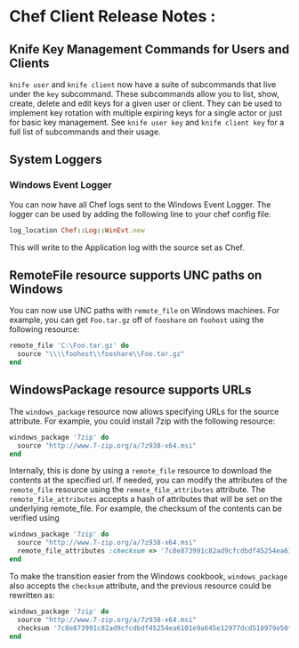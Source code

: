 # Chef Client Release Notes <unreleased>:

## Knife Key Management Commands for Users and Clients

`knife user` and `knife client` now have a suite of subcommands that live under
the `key` subcommand. These subcommands allow you to list, show, create, delete
and edit keys for a given user or client. They can be used to implement
key rotation with multiple expiring keys for a single actor or just
for basic key management. See `knife user key` and `knife client key`
for a full list of subcommands and their usage.

## System Loggers

### Windows Event Logger

You can now have all Chef logs sent to the Windows Event Logger. The logger can be
used by adding the following line to your chef config file:

```ruby
log_location Chef::Log::WinEvt.new
```

This will write to the Application log with the source set as Chef.

## RemoteFile resource supports UNC paths on Windows

You can now use UNC paths with `remote_file` on Windows machines. For
example, you can get `Foo.tar.gz` off of `fooshare` on `foohost` using
the following resource:

```ruby
remote_file 'C:\Foo.tar.gz' do
  source "\\\\foohost\\fooshare\\Foo.tar.gz"
end
```

## WindowsPackage resource supports URLs

The `windows_package` resource now allows specifying URLs for the source
attribute. For example, you could install 7zip with the following resource:

```ruby
windows_package '7zip' do
  source "http://www.7-zip.org/a/7z938-x64.msi"
end
```

Internally, this is done by using a `remote_file` resource to download the
contents at the specified url. If needed, you can modify the attributes of
the `remote_file` resource using the `remote_file_attributes` attribute. 
The `remote_file_attributes` accepts a hash of attributes that will be set
on the underlying remote_file. For example, the checksum of the contents can 
be verified using

```ruby
windows_package '7zip' do
  source "http://www.7-zip.org/a/7z938-x64.msi"
  remote_file_attributes :checksum => '7c8e873991c82ad9cfcdbdf45254ea6101e9a645e12977dcd518979e50fdedf3'
end
```

To make the transition easier from the Windows cookbook, `windows_package` also 
accepts the `checksum` attribute, and the previous resource could be rewritten
as:

```ruby
windows_package '7zip' do
  source "http://www.7-zip.org/a/7z938-x64.msi"
  checksum '7c8e873991c82ad9cfcdbdf45254ea6101e9a645e12977dcd518979e50fdedf3'
end
```
